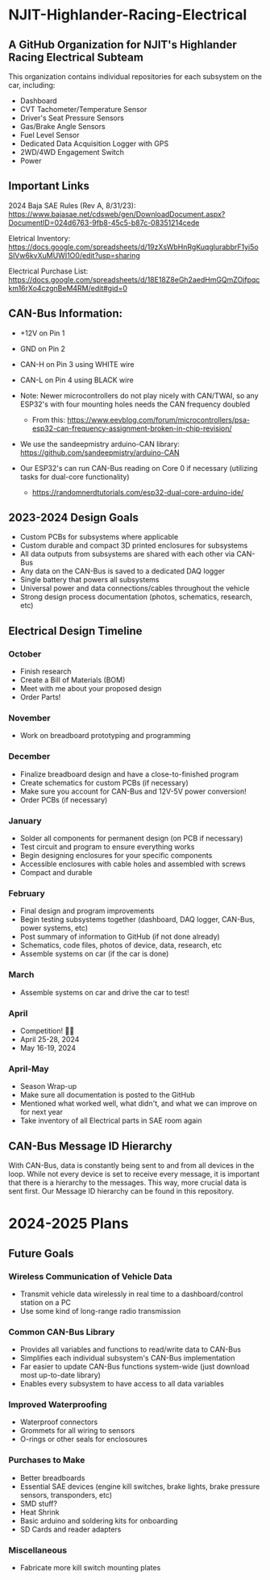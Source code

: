 # NJIT-Highlander-Racing-Electrical 

## A GitHub Organization for NJIT's Highlander Racing Electrical Subteam

This organization contains individual repositories for each subsystem on the car, including:
* Dashboard
* CVT Tachometer/Temperature Sensor
* Driver's Seat Pressure Sensors
* Gas/Brake Angle Sensors
* Fuel Level Sensor
* Dedicated Data Acquisition Logger with GPS
* 2WD/4WD Engagement Switch
* Power

## Important Links

2024 Baja SAE Rules (Rev A, 8/31/23):
https://www.bajasae.net/cdsweb/gen/DownloadDocument.aspx?DocumentID=024d6763-9fb8-45c5-b87c-08351214cede

Eletrical Inventory:
https://docs.google.com/spreadsheets/d/19zXsWbHnRgKuqglurabbrF1yi5oSlVw6kvXuMUWI1O0/edit?usp=sharing

Electrical Purchase List: 
https://docs.google.com/spreadsheets/d/18E18Z8eGh2aedHmGQmZOifpqckm16rXo4czgnBeM4RM/edit#gid=0

## CAN-Bus Information:
* +12V on Pin 1
* GND on Pin 2
* CAN-H on Pin 3 using WHITE wire
* CAN-L on Pin 4 using BLACK wire

* Note: Newer microcontrollers do not play nicely with CAN/TWAI, so any ESP32's with four mounting holes needs the CAN frequency doubled
  * From this: https://www.eevblog.com/forum/microcontrollers/psa-esp32-can-frequency-assignment-broken-in-chip-revision/
 
* We use the sandeepmistry arduino-CAN library: https://github.com/sandeepmistry/arduino-CAN

* Our ESP32's can run CAN-Bus reading on Core 0 if necessary (utilizing tasks for dual-core functionality)
  * https://randomnerdtutorials.com/esp32-dual-core-arduino-ide/

## 2023-2024 Design Goals 
* Custom PCBs for subsystems where applicable
* Custom durable and compact 3D printed enclosures for subsystems
* All data outputs from subsystems are shared with each other via CAN-Bus
* Any data on the CAN-Bus is saved to a dedicated DAQ logger
* Single battery that powers all subsystems
* Universal power and data connections/cables throughout the vehicle
* Strong design process documentation (photos, schematics, research, etc)

## Electrical Design Timeline

### October
* Finish research
* Create a Bill of Materials (BOM)
* Meet with me about your proposed design
* Order Parts!

### November
* Work on breadboard prototyping and programming

### December
* Finalize breadboard design and have a close-to-finished program
* Create schematics for custom PCBs (if necessary)
* Make sure you account for CAN-Bus and 12V-5V power conversion!
* Order PCBs (if necessary)

### January
* Solder all components for permanent design (on PCB if necessary)
* Test circuit and program to ensure everything works
* Begin designing enclosures for your specific components
* Accessible enclosures with cable holes and assembled with screws
* Compact and durable

### February
* Final design and program improvements
* Begin testing subsystems together (dashboard, DAQ logger, CAN-Bus, power systems, etc) 
* Post summary of information to GitHub (if not done already)
* Schematics, code files, photos of device, data, research, etc
* Assemble systems on car (if the car is done)

### March
* Assemble systems on car and drive the car to test!

### April
* Competition! 🎉🎉
* April 25-28, 2024
* May 16-19, 2024

### April-May
* Season Wrap-up
* Make sure all documentation is posted to the GitHub
* Mentioned what worked well, what didn't, and what we can improve on for next year
* Take inventory of all Electrical parts in SAE room again
  

## CAN-Bus Message ID Hierarchy

With CAN-Bus, data is constantly being sent to and from all devices in the loop. While not every device is set to receive every message, it is important that there is a hierarchy to the messages. This way, more crucial data is sent first. Our Message ID hierarchy can be found in this repository.

# 2024-2025 Plans

## Future Goals

### Wireless Communication of Vehicle Data
* Transmit vehicle data wirelessly in real time to a dashboard/control station on a PC
* Use some kind of long-range radio transmission

### Common CAN-Bus Library
* Provides all variables and functions to read/write data to CAN-Bus
* Simplifies each individual subsystem's CAN-Bus implementation
* Far easier to update CAN-Bus functions system-wide (just download most up-to-date library)  
* Enables every subsystem to have access to all data variables

### Improved Waterproofing
* Waterproof connectors
* Grommets for all wiring to sensors
* O-rings or other seals for enclosoures
  
### Purchases to Make
* Better breadboards
* Essential SAE devices (engine kill switches, brake lights, brake pressure sensors, transponders, etc)
* SMD stuff?
* Heat Shrink
* Basic arduino and soldering kits for onboarding
* SD Cards and reader adapters

### Miscellaneous
* Fabricate more kill switch mounting plates
